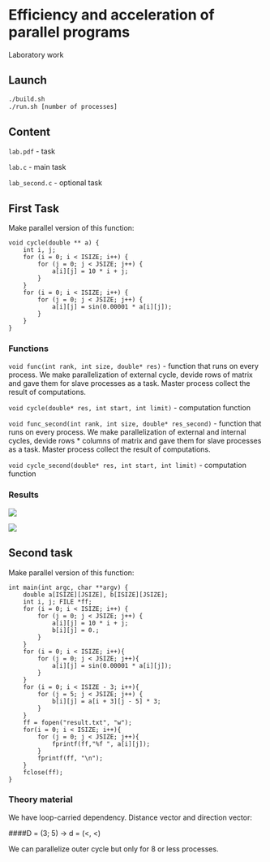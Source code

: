 # Efficiency and acceleration of parallel programs
Laboratory work
## Launch
```bash
./build.sh
./run.sh [number of processes]
```
## Content
```lab.pdf``` - task

```lab.c``` - main task

```lab_second.c``` - optional task
## First Task 
Make parallel version of this function:
```
void cycle(double ** a) {
    int i, j;
    for (i = 0; i < ISIZE; i++) {
        for (j = 0; j < JSIZE; j++) {
            a[i][j] = 10 * i + j;
        }
    }
    for (i = 0; i < ISIZE; i++) {
        for (j = 0; j < JSIZE; j++) {
            a[i][j] = sin(0.00001 * a[i][j]);
        }
    }
}
```
### Functions
```void func(int rank, int size, double* res)``` - function that runs on every process. 
We make parallelization of external cycle, devide rows of matrix and gave them for slave processes
as a task. Master process collect the result of computations. 

```void cycle(double* res, int start, int limit)``` - computation function

```void func_second(int rank, int size, double* res_second)``` - function that runs on every process. 
We make parallelization of external and internal cycles, devide rows * columns of matrix and gave them for slave processes
as a task. Master process collect the result of computations. 

```void cycle_second(double* res, int start, int limit)``` - computation function
### Results
![](resources/table.png)

![](resources/graph.png)

## Second task
Make parallel version of this function:
```
int main(int argc, char **argv) {
    double a[ISIZE][JSIZE], b[ISIZE][JSIZE];
    int i, j; FILE *ff;
    for (i = 0; i < ISIZE; i++) {
        for (j = 0; j < JSIZE; j++) {
            a[i][j] = 10 * i + j;
            b[i][j] = 0.;
        }
    }
    for (i = 0; i < ISIZE; i++){
        for (j = 0; j < JSIZE; j++){
            a[i][j] = sin(0.00001 * a[i][j]);
        }
    }
    for (i = 0; i < ISIZE - 3; i++){
        for (j = 5; j < JSIZE; j++) {
            b[i][j] = a[i + 3][j - 5] * 3;
        }
    }
    ff = fopen("result.txt", "w");
    for(i = 0; i < ISIZE; i++){
        for (j = 0; j < JSIZE; j++){
            fprintf(ff,"%f ", a[i][j]);
        }
        fprintf(ff, "\n");
    }
    fclose(ff);
}
```
### Theory material
We have loop-carried dependency. Distance vector and direction vector:

####D = (3; 5) -> d = (<, <)

We can parallelize outer cycle but only for 8 or less processes.

